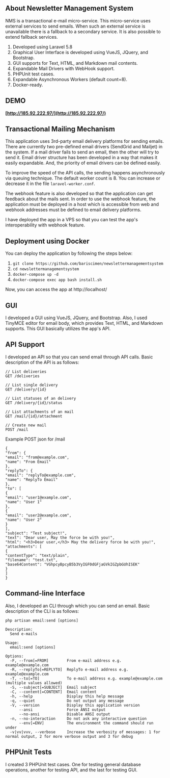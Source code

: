 
## About Newsletter Management System  
  
NMS is a transactional e-mail micro-service. This micro-service uses external services to send emails. When such an external service is unavailable there is a fallback to a secondary service. It is also possible to extend fallback services.  
  
 1. Developed using Laravel 5.8  
 2. Graphical User Interface is developed using VueJS, JQuery, and Bootstrap.  
 3. GUI supports for Text, HTML, and Markdown mail contents.  
 4. Expandable Mail Drivers with WebHook support.  
 5. PHPUnit test cases.  
 6. Expandable Asynchronous Workers (default count=8).
 7. Docker-ready.
  
## DEMO  
  
**[http://185.92.222.97/](http://185.92.222.97/)**  
  
## Transactional Mailing Mechanism  
  
This application uses 3rd-party email delivery platforms for sending emails. There are currently two pre-defined email drivers (SendGrid and Mailjet) in the system. If a mail driver fails to send an email, then the other will try to send it. Email driver structure has been developed in a way that makes it easily expandable. And, the priority of email drivers can be defined easily.  

To improve the speed of the API calls, the sending happens asynchronously via queuing technique. The default worker count is 8. You can increase or decrease it in the file `laravel-worker.conf`.
  
The webhook feature is also developed so that the application can get feedback about the mails sent. In order to use the webhook feature, the application must be deployed in a host which is accessible from web and webhook addresses must be defined to email delivery platforms.  
  
I have deployed the app in a VPS so that you can test the app's interoperability with webhook feature.  
  
  
## Deployment using Docker  
  
You can deploy the application by following the steps below: 
  
 1. `git clone https://github.com/bariscimen/newslettermanagementsystem` 
 2. `cd newslettermanagementsystem`
 3. `docker-compose up -d`
 4. `docker-compose exec app bash install.sh`

Now, you can access the app at http://localhost/
  
## GUI  
  
I developed a GUI using VueJS, JQuery, and Bootstrap.  Also, I used TinyMCE editor for email body, which provides Text, HTML, and Markdown supports. This GUI basically utilizes the app's API. 

## API Support  
  
I developed an API so that you can send email through API calls. Basic description of the API is as follows:

```
// List deliveries  
GET /deliveries  
  
// List single delivery  
GET /delivery/{id}
  
// List statuses of an delivery  
GET /delivery/{id}/status
  
// List attachments of an mail  
GET /mail/{id}/attachment
  
// Create new mail  
POST /mail
```
Example POST json for /mail
```
{  
"from": {  
"email": "from@example.com",  
"name": "From Email"  
},  
"replyTo": {  
"email": "replyTo@example.com",  
"name": "ReplyTo Email"  
},  
"to": [  
{  
"email": "user1@example.com",  
"name": "User 1"  
},  
{  
"email": "user2@example.com",  
"name": "User 2"  
}  
],  
"subject": "Test subject!",  
"text": "Dear user, May the force be with you!",  
"html": "<h3>Dear user,</h3> May the delivery force be with you!",  
"attachments": [  
{  
"contentType": "text/plain",  
"filename": "test.txt",  
"base64Content": "VGhpcyBpcyB5b3VyIGF0dGFjaGVkIGZpbGUhISEK"  
}  
]  
}
```
  
## Command-line Interface  
  
Also, I developed an CLI through which you can send an email. Basic description of the CLI is as follows:

`php artisan email:send [options]`
```
Description:
  Send e-mails

Usage:
  email:send [options]

Options:
  -F, --from[=FROM]        From e-mail address e.g. example@example.com
  -R, --replyTo[=REPLYTO]  ReplyTo e-mail address e.g. example@example.com
  -T, --to[=TO]            To e-mail address e.g. example@example.com (multiple values allowed)
  -S, --subject[=SUBJECT]  Email subject
  -C, --content[=CONTENT]  Email content
  -h, --help               Display this help message
  -q, --quiet              Do not output any message
  -V, --version            Display this application version
      --ansi               Force ANSI output
      --no-ansi            Disable ANSI output
  -n, --no-interaction     Do not ask any interactive question
      --env[=ENV]          The environment the command should run under
  -v|vv|vvv, --verbose     Increase the verbosity of messages: 1 for normal output, 2 for more verbose output and 3 for debug

```
  
## PHPUnit Tests  
  
I created 3 PHPUnit test cases. One for testing general database operations, another for testing API, and the last for testing GUI.
